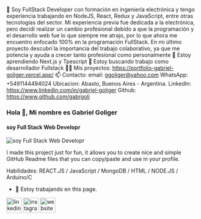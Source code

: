 👋 Soy FullStack Developer con formación en ingeniería electrónica y tengo experiencia trabajando en NodeJS, React, Redux y JavaScript, entre otras tecnologías del sector. Mi experiencia previa fue dedicada a la electrónica, pero decidí realizar un cambio profesional debido a que la programación y el desarrollo web fue lo que siempre me atrajo, por lo que ahora me encuentro enfocado 100% en la programación FullStack. En mi último proyecto descubrí la importancia del trabajo colaborativo, ya que me potencia y ayuda a crecer tanto profesional como personalmente 
🌱 Estoy aprendiendo Next.js y Tpescript 
💞️ Estoy buscando trabajo como desarrollador Fullstack 
👨‍💻 Mis proyectos: https://portfolio-gabriel-goliger.vercel.app/ 
📫 Contacto: 
email: ggoliger@yahoo.com 
WhatsApp: +5491144494024 
Ubicacion: Abasto, Buenos Aires - Argentina. 
LinkedIn: https://www.linkedin.com/in/gabriel-goliger 
Github: https://www.github.com/gabrgoli 

### Hola 👋, Mi nombre es Gabriel Goliger
#### soy Full Stack Web Developr
![soy Full Stack Web Developr](https://arturssmirnovs.github.io/github-profile-readme-generator/images/banner.png)

I made this project just for fun, it allows you to create nice and simple GitHub Readme files that you can copy/paste and use in your profile.

Habilidades: REACT.JS / JavaScript / MongoDB / HTML / NODE.JS / Arduino/C 

- 🔭 Estoy trabajando en this page. 


[<img src='https://cdn.jsdelivr.net/npm/simple-icons@3.0.1/icons/linkedin.svg' alt='linkedin' height='40'>](https://www.linkedin.com/in/https://www.linkedin.com/in/gabriel-goliger//)  [<img src='https://cdn.jsdelivr.net/npm/simple-icons@3.0.1/icons/instagram.svg' alt='instagram' height='40'>](https://www.instagram.com/https://www.instagram.com/ggoliger//)  [<img src='https://cdn.jsdelivr.net/npm/simple-icons@3.0.1/icons/icloud.svg' alt='website' height='40'>]( https://portfolio-gabriel-goliger.vercel.app/ )  

